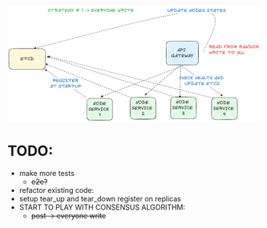 ![alt text](image.png)

# TODO:

  * make more tests
    * ~~e2e?~~
  * refactor existing code:
  * setup tear_up and tear_down register on replicas
  * START TO PLAY WITH CONSENSUS ALGORITHM:
    * ~~post -> everyone write~~